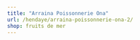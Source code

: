 ```yaml
---
title: "Arraina Poissonnerie Ona"
url: /hendaye/arraina-poissonnerie-ona-2/
shop: fruits de mer
---
```

